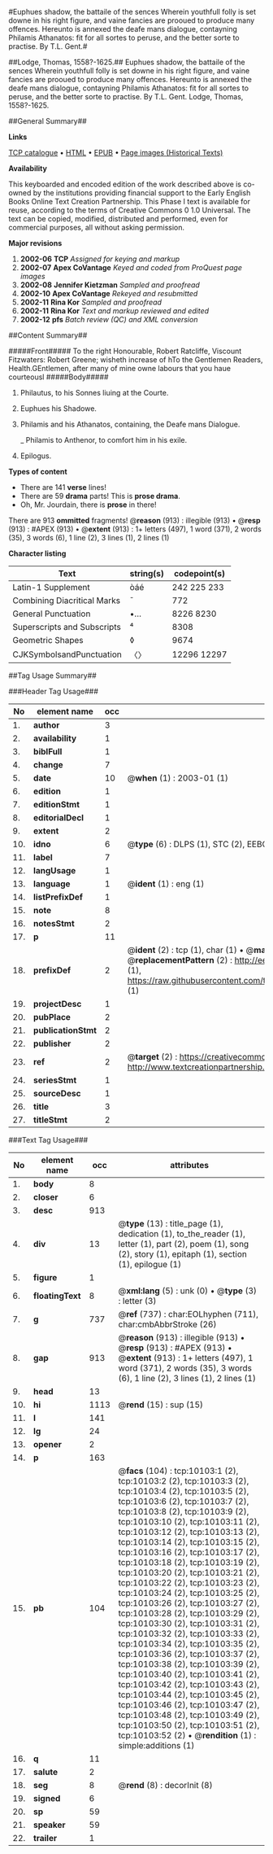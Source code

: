 #Euphues shadow, the battaile of the sences Wherein youthfull folly is set downe in his right figure, and vaine fancies are prooued to produce many offences. Hereunto is annexed the deafe mans dialogue, contayning Philamis Athanatos: fit for all sortes to peruse, and the better sorte to practise. By T.L. Gent.#

##Lodge, Thomas, 1558?-1625.##
Euphues shadow, the battaile of the sences Wherein youthfull folly is set downe in his right figure, and vaine fancies are prooued to produce many offences. Hereunto is annexed the deafe mans dialogue, contayning Philamis Athanatos: fit for all sortes to peruse, and the better sorte to practise. By T.L. Gent.
Lodge, Thomas, 1558?-1625.

##General Summary##

**Links**

[TCP catalogue](http://www.ota.ox.ac.uk/tcp/)  • 
[HTML](http://tei.it.ox.ac.uk/tcp/Texts-HTML/free/A06/A06165.html)  • 
[EPUB](http://tei.it.ox.ac.uk/tcp/Texts-EPUB/free/A06/A06165.epub) • 
[Page images (Historical Texts)](https://data.historicaltexts.jisc.ac.uk/view?pubId=eebo-99845216e&pageId=eebo-99845216e-10103-1)

**Availability**

This keyboarded and encoded edition of the
	       work described above is co-owned by the institutions
	       providing financial support to the Early English Books
	       Online Text Creation Partnership. This Phase I text is
	       available for reuse, according to the terms of Creative
	       Commons 0 1.0 Universal. The text can be copied,
	       modified, distributed and performed, even for
	       commercial purposes, all without asking permission.

**Major revisions**

1. __2002-06__ __TCP__ *Assigned for keying and markup*
1. __2002-07__ __Apex CoVantage__ *Keyed and coded from ProQuest page images*
1. __2002-08__ __Jennifer Kietzman__ *Sampled and proofread*
1. __2002-10__ __Apex CoVantage__ *Rekeyed and resubmitted*
1. __2002-11__ __Rina Kor__ *Sampled and proofread*
1. __2002-11__ __Rina Kor__ *Text and markup reviewed and edited*
1. __2002-12__ __pfs__ *Batch review (QC) and XML conversion*

##Content Summary##

#####Front#####
To the right Honourable, Robert Ratcliffe, Viscount Fitzwaters: Robert Greene; wisheth increase of hTo the Gentlemen Readers, Health.GEntlemen, after many of mine owne labours that you haue courteousl
#####Body#####

1. Philautus, to his Sonnes liuing at the Courte.

1. Euphues his Shadowe.

1. Philamis and his Athanatos, containing, the Deafe mans Dialogue.

    _ Philamis to Anthenor, to comfort him in his exile.

1. Epilogus.

**Types of content**

  * There are 141 **verse** lines!
  * There are 59 **drama** parts! This is **prose drama**.
  * Oh, Mr. Jourdain, there is **prose** in there!

There are 913 **ommitted** fragments! 
 @__reason__ (913) : illegible (913)  •  @__resp__ (913) : #APEX (913)  •  @__extent__ (913) : 1+ letters (497), 1 word (371), 2 words (35), 3 words (6), 1 line (2), 3 lines (1), 2 lines (1)

**Character listing**


|Text|string(s)|codepoint(s)|
|---|---|---|
|Latin-1 Supplement|òáé|242 225 233|
|Combining             Diacritical Marks|̄|772|
|General Punctuation|•…|8226 8230|
|Superscripts             and Subscripts|⁴|8308|
|Geometric Shapes|◊|9674|
|CJKSymbolsandPunctuation|〈〉|12296 12297|

##Tag Usage Summary##

###Header Tag Usage###

|No|element name|occ|attributes|
|---|---|---|---|
|1.|__author__|3||
|2.|__availability__|1||
|3.|__biblFull__|1||
|4.|__change__|7||
|5.|__date__|10| @__when__ (1) : 2003-01 (1)|
|6.|__edition__|1||
|7.|__editionStmt__|1||
|8.|__editorialDecl__|1||
|9.|__extent__|2||
|10.|__idno__|6| @__type__ (6) : DLPS (1), STC (2), EEBO-CITATION (1), PROQUEST (1), VID (1)|
|11.|__label__|7||
|12.|__langUsage__|1||
|13.|__language__|1| @__ident__ (1) : eng (1)|
|14.|__listPrefixDef__|1||
|15.|__note__|8||
|16.|__notesStmt__|2||
|17.|__p__|11||
|18.|__prefixDef__|2| @__ident__ (2) : tcp (1), char (1)  •  @__matchPattern__ (2) : ([0-9\-]+):([0-9IVX]+) (1), (.+) (1)  •  @__replacementPattern__ (2) : http://eebo.chadwyck.com/downloadtiff?vid=$1&page=$2 (1), https://raw.githubusercontent.com/textcreationpartnership/Texts/master/tcpchars.xml#$1 (1)|
|19.|__projectDesc__|1||
|20.|__pubPlace__|2||
|21.|__publicationStmt__|2||
|22.|__publisher__|2||
|23.|__ref__|2| @__target__ (2) : https://creativecommons.org/publicdomain/zero/1.0/ (1), http://www.textcreationpartnership.org/docs/. (1)|
|24.|__seriesStmt__|1||
|25.|__sourceDesc__|1||
|26.|__title__|3||
|27.|__titleStmt__|2||


###Text Tag Usage###

|No|element name|occ|attributes|
|---|---|---|---|
|1.|__body__|8||
|2.|__closer__|6||
|3.|__desc__|913||
|4.|__div__|13| @__type__ (13) : title_page (1), dedication (1), to_the_reader (1), letter (1), part (2), poem (1), song (2), story (1), epitaph (1), section (1), epilogue (1)|
|5.|__figure__|1||
|6.|__floatingText__|8| @__xml:lang__ (5) : unk (0)  •  @__type__ (3) : letter (3)|
|7.|__g__|737| @__ref__ (737) : char:EOLhyphen (711), char:cmbAbbrStroke (26)|
|8.|__gap__|913| @__reason__ (913) : illegible (913)  •  @__resp__ (913) : #APEX (913)  •  @__extent__ (913) : 1+ letters (497), 1 word (371), 2 words (35), 3 words (6), 1 line (2), 3 lines (1), 2 lines (1)|
|9.|__head__|13||
|10.|__hi__|1113| @__rend__ (15) : sup (15)|
|11.|__l__|141||
|12.|__lg__|24||
|13.|__opener__|2||
|14.|__p__|163||
|15.|__pb__|104| @__facs__ (104) : tcp:10103:1 (2), tcp:10103:2 (2), tcp:10103:3 (2), tcp:10103:4 (2), tcp:10103:5 (2), tcp:10103:6 (2), tcp:10103:7 (2), tcp:10103:8 (2), tcp:10103:9 (2), tcp:10103:10 (2), tcp:10103:11 (2), tcp:10103:12 (2), tcp:10103:13 (2), tcp:10103:14 (2), tcp:10103:15 (2), tcp:10103:16 (2), tcp:10103:17 (2), tcp:10103:18 (2), tcp:10103:19 (2), tcp:10103:20 (2), tcp:10103:21 (2), tcp:10103:22 (2), tcp:10103:23 (2), tcp:10103:24 (2), tcp:10103:25 (2), tcp:10103:26 (2), tcp:10103:27 (2), tcp:10103:28 (2), tcp:10103:29 (2), tcp:10103:30 (2), tcp:10103:31 (2), tcp:10103:32 (2), tcp:10103:33 (2), tcp:10103:34 (2), tcp:10103:35 (2), tcp:10103:36 (2), tcp:10103:37 (2), tcp:10103:38 (2), tcp:10103:39 (2), tcp:10103:40 (2), tcp:10103:41 (2), tcp:10103:42 (2), tcp:10103:43 (2), tcp:10103:44 (2), tcp:10103:45 (2), tcp:10103:46 (2), tcp:10103:47 (2), tcp:10103:48 (2), tcp:10103:49 (2), tcp:10103:50 (2), tcp:10103:51 (2), tcp:10103:52 (2)  •  @__rendition__ (1) : simple:additions (1)|
|16.|__q__|11||
|17.|__salute__|2||
|18.|__seg__|8| @__rend__ (8) : decorInit (8)|
|19.|__signed__|6||
|20.|__sp__|59||
|21.|__speaker__|59||
|22.|__trailer__|1||
